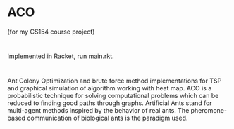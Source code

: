 # ACO
(for my CS154 course project)
#
Implemented in Racket, run main.rkt.
#
Ant Colony Optimization and brute force method implementations for TSP and graphical simulation of algorithm working with heat map. ACO is a probabilistic technique for solving computational problems which can be reduced to finding good paths through graphs. Artificial Ants stand for multi-agent methods inspired by the behavior of real ants. The pheromone-based communication of biological ants is the paradigm used.

